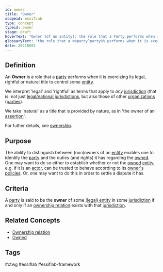 ```yaml
---
id: owner
title: "Owner"
scopeid: essifLab
type: concept
typeid: owner
stage: draft
hoverText: "Owner (of an Entity): the role that a Party performs when it is exercizing its legal, rightful or natural title to control that Entity."
glossaryText: "the role that a %%party^party%% performs when it is exercizing its legal, rightful or natural title to control that %%entity^entity%%."
date: 20210601
---
```


## Definition
<!--REQUIRED--in 1-3 sentences that describe the concept to a layperson with reasonable accuracy.-->
An **Owner** is a role that a [party](party) performs when it is exercizing its legal, rightful or natural title to control some [entity](entity).

We interpret 'legal' and 'rightful' as terms that apply to _any_ [jurisdiction](jurisdiction) (that is: not just [legal/national jurisdictions](legal-jurisdiction), but also those of other [organizations](organization) ([parties](party)).

We take 'natural' as a title that is provided by nature, as in 'the owner of an [assertion](assertion)'.

For futher details, see [ownership](ownership).

## Purpose
The ability to distinguish between (non)owners of an [entity](entity) enables one to identify the [party](party) and the duties (and rights) it has regarding the [owned](owned). One may want to do so either to establish whether or not the [owned](owned) [entity](entity), e.g. if it is an [actor](actor), can be trusted to behave according to its [owner's](owner) [policies](policy). Or, one may want to do this in order to settle a dispute it has.

## Criteria
A [party](party) is said to be the **owner** of some [(legal) entity](legal-entity) in some [jurisdiction](jurisdiction) if and only if an [ownership relation](ownership) exists with that [jurisdiction](jurisdiction).

## Related Concepts
- [Ownership relation](ownership)
- [Owned](owned)

## Tags
#ctwg #essiflab #essiflab-framework